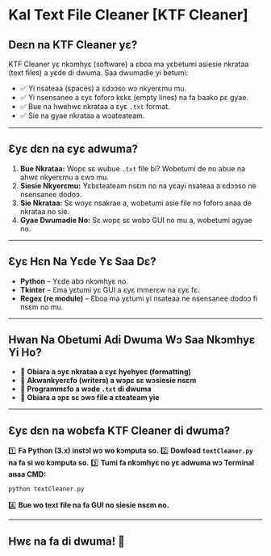 # **Kal Text File Cleaner [KTF Cleaner]**

## **Deɛn na KTF Cleaner yɛ?**
KTF Cleaner yɛ nkɔmhyɛ (software) a ɛboa ma yɛbetumi asiesie nkrataa (text files) a yɛde di dwuma. Saa dwumadie yi betumi:
- ✅ Yi nsateaa (spaces) a ɛdɔɔso wɔ nkyerɛmu mu.
- ✅ Yi nsensanee a ɛyɛ foforɔ kɛkɛ (empty lines) na fa baako pɛ gyae.
- ✅ Bue na hwehwɛ nkrataa a ɛyɛ `.txt` format.
- ✅ Sie na gyae nkrataa a wɔateateam.

---

## **Ɛyɛ dɛn na ɛyɛ adwuma?**
1. **Bue Nkrataa:** Wopɛ sɛ wubue `.txt` file bi? Wobetumi de no abue na ahwɛ nkyerɛmu a ɛwɔ mu.
2. **Siesie Nkyerɛmu:** Yɛbɛteateam nsɛm no na yɛayi nsateaa a ɛdɔɔso ne nsensanee dodoɔ.
3. **Sie Nkrataa:** Sɛ woyɛ nsakrae a, wobetumi asie file no foforɔ anaa de nkrataa no sie.
4. **Gyae Dwumadie No:** Sɛ wopɛ sɛ wobɔ GUI no mu a, wobetumi agyae no.

---

## **Ɛyɛ Hɛn Na Yɛde Yɛ Saa Dɛ?**
- **Python** – Yɛde abɔ nkɔmhyɛ no.
- **Tkinter** – Ɛma yɛtumi yɛ GUI a ɛyɛ mmerɛw na ɛyɛ fɛ.
- **Regex (re module)** – Ɛboa ma yɛtumi yi nsateaa ne nsensanee dodoɔ fi nsɛm no mu.

---

## **Hwan Na Obetumi Adi Dwuma Wɔ Saa Nkɔmhyɛ Yi Ho?**
- 🔹 **Obiara a ɔyɛ nkrataa a ɛyɛ hyehyeɛ (formatting)**
- 🔹 **Akwankyerɛfo (writers) a wɔpɛ sɛ wɔsiesie nsɛm**
- 🔹 **Programmɛfo a wɔde `.txt` di dwuma**
- 🔹 **Obiara a ɔpɛ sɛ ɔwɔ file a ɛteateam yie**

---

## **Ɛyɛ dɛn na wobɛfa KTF Cleaner di dwuma?**
1️⃣ **Fa Python (3.x) instɔl wɔ wo kɔmputa so.**
2️⃣ **Dowload `textCleaner.py` na fa si wo kɔmputa so.**
3️⃣ **Tumi fa nkɔmhyɛ no yɛ adwuma wɔ Terminal anaa CMD:**
   ```sh
   python textCleaner.py
   ```
4️⃣ **Bue wo text file na fa GUI no siesie nsɛm no.**

---

## **Hwɛ na fa di dwuma!** 🚀

